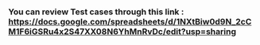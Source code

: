 ### You can review Test cases through this link : https://docs.google.com/spreadsheets/d/1NXtBiw0d9N_2cCM1F6iGSRu4x2S47XX08N6YhMnRvDc/edit?usp=sharing
